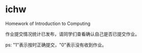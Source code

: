 # ichw
Homework of Introduction to Computing

作业提交情况统计已发布，请同学们查看确认自己是否已提交作业。

ps: "1"表示按时正确提交，"0"表示没有收到作业。
